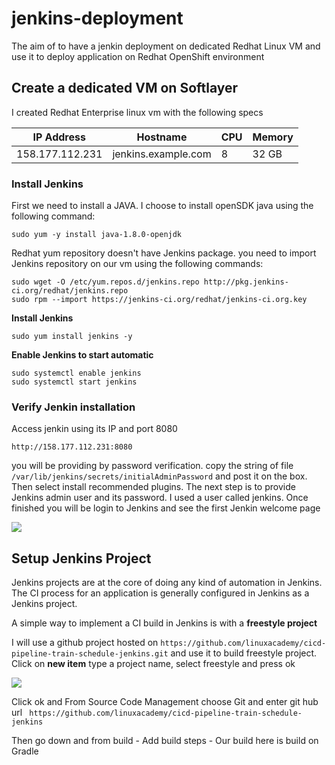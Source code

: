 # jenkins-deployment
The aim of to have a jenkin deployment on dedicated Redhat Linux VM and use it to deploy application on Redhat OpenShift environment

## Create a dedicated VM on Softlayer
I created Redhat Enterprise linux vm with the following specs

| IP Address | Hostname | CPU | Memory
| ---  | ---|---|---|
| 158.177.112.231 | jenkins.example.com | 8 | 32 GB|

### Install Jenkins
First we need to install a JAVA. I choose to install openSDK java using the following command:
```
sudo yum -y install java-1.8.0-openjdk
```
Redhat yum repository doesn't have Jenkins package. you need to import Jenkins repository on our vm using the following commands:
```
sudo wget -O /etc/yum.repos.d/jenkins.repo http://pkg.jenkins-ci.org/redhat/jenkins.repo
sudo rpm --import https://jenkins-ci.org/redhat/jenkins-ci.org.key
```
**Install Jenkins**
```
sudo yum install jenkins -y
````
**Enable Jenkins to start automatic**
```
sudo systemctl enable jenkins
sudo systemctl start jenkins
```
### Verify Jenkin installation
Access jenkin using its IP and port 8080
```
http://158.177.112.231:8080
````
you will be providing by password verification. copy the string of file ``` /var/lib/jenkins/secrets/initialAdminPassword ``` and post it on the box. Then select install recommended plugins. The next step is to provide Jenkins admin user and its password. I used a user called jenkins. Once finished you will be login to Jenkins and see the first Jenkin welcome page

![](./images/Jenkins-welcome.png)

## Setup Jenkins Project
Jenkins projects are at the core of doing any kind of automation in Jenkins. The CI process for an application is generally configured in Jenkins as a Jenkins project. 

A simple way to implement a CI build in Jenkins is with a **freestyle project**

I will use a github project hosted on ``` https://github.com/linuxacademy/cicd-pipeline-train-schedule-jenkins.git ``` and use it to build freestyle project.
Click on __new item__ type a project name, select freestyle and press ok

![](./images/new_item_Free-style.png)

Click ok and From Source Code Management choose Git and enter git hub url ```  https://github.com/linuxacademy/cicd-pipeline-train-schedule-jenkins ```  




Then go down and from build - Add build steps - Our build here is build on Gradle



